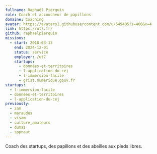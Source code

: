 ```yaml
---
fullname: Raphaël Pierquin
role: Coach et accoucheur de papillons
domaine: Coaching
avatar: https://avatars1.githubusercontent.com/u/549405?s=400&v=4
link: https://ut7.fr/
github: raphaelpierquin
missions:
  - start: 2018-03-13
    end: 2024-12-01
    status: service
    employer: /ut7
    startups:
      - données-et-territoires
      - l-application-du-cej
      - l-immersion-facile
      - grist.numerique.gouv.fr
startups:
  - l-immersion-facile
  - données-et-territoires
  - l-application-du-cej
previously:
  - zam
  - maraudes
  - visam
  - culture_amateurs
  - dumas
  - sppnaut
---
```

Coach des startups, des papillons et des abeilles aux pieds libres.